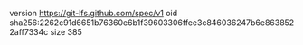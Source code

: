 version https://git-lfs.github.com/spec/v1
oid sha256:2262c91d6651b76360e6b1f39603306ffee3c846036247b6e8638522aff7334c
size 385
